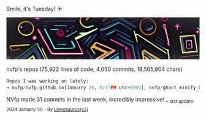 Smile, it's Tuesday! ☀️

![banner](./assets/banner.jpg)

nvfp's repos (75,922 lines of code, 4,050 commits, 18,565,804 chars)

```python
Repos I was working on lately:
→ nvfp/nvfp.github.io[January 26, 6:15PM utc+0000], nvfp/ghact_minify_htmls[Tuesday, 5:01AM utc+0000], nvfp/ghact_auto_permalink[January 22]
```

NVfp made 31 commits in the last week, incredibly impressive!<sub> ~ last update: 2024 January 30 - By [Lineosaurus(v2)](https://github.com/Lineosaurus/Lineosaurus)</sub>